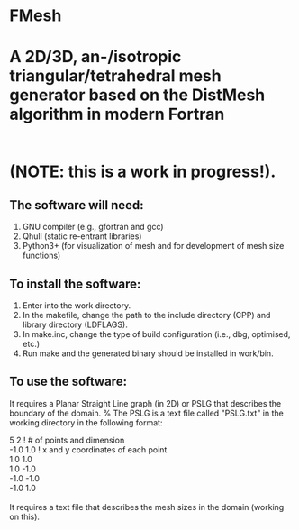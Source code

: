 # FMesh
A 2D/3D, an-/isotropic triangular/tetrahedral mesh generator based on the DistMesh algorithm in modern Fortran 
<br /> 
<br /> 
<br /> 
(NOTE: this is a work in progress!).
=======================================


The software will need: 
---------------------------------------
1. GNU compiler (e.g., gfortran and gcc)
2. Qhull (static re-entrant libraries)
3. Python3+ (for visualization of mesh and for development of mesh size functions)

To install the software:
---------------------------------------
1. Enter into the work directory.
2. In the makefile, change the path to the include directory (CPP) and library directory (LDFLAGS). 
3. In make.inc, change the type of build configuration (i.e., dbg, optimised, etc.) 
4. Run make and the generated binary should be installed in work/bin.

To use the software:
---------------------------------------
It requires a Planar Straight Line graph (in 2D) or PSLG that describes the boundary of the domain. 
% The PSLG is a text file called "PSLG.txt" in the working directory in the following format: 

5  2      ! # of points and dimension <br /> 
-1.0  1.0 ! x and y coordinates of each point <br /> 
 1.0  1.0 <br /> 
 1.0 -1.0 <br /> 
-1.0 -1.0 <br /> 
-1.0  1.0 <br /> 
<br /> 
It requires a text file that describes the mesh sizes in the domain (working on this). 
